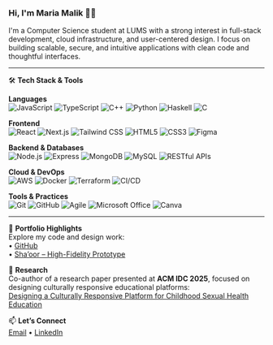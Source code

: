 ### Hi, I'm Maria Malik 👩‍💻

I'm a Computer Science student at LUMS with a strong interest in full-stack development, cloud infrastructure, and user-centered design. I focus on building scalable, secure, and intuitive applications with clean code and thoughtful interfaces.

---

🛠️ **Tech Stack & Tools**

**Languages**  
![JavaScript](https://img.shields.io/badge/JavaScript-F7DF1E?style=flat&logo=javascript&logoColor=black)
![TypeScript](https://img.shields.io/badge/TypeScript-3178C6?style=flat&logo=typescript&logoColor=white)
![C++](https://img.shields.io/badge/C++-00599C?style=flat&logo=c%2B%2B&logoColor=white)
![Python](https://img.shields.io/badge/Python-3776AB?style=flat&logo=python&logoColor=white)
![Haskell](https://img.shields.io/badge/Haskell-5D4F85?style=flat&logo=haskell&logoColor=white)
![C](https://img.shields.io/badge/C-00599C?style=flat&logo=c&logoColor=white)

**Frontend**  
![React](https://img.shields.io/badge/React-20232A?style=flat&logo=react&logoColor=61DAFB)
![Next.js](https://img.shields.io/badge/Next.js-000000?style=flat&logo=nextdotjs&logoColor=white)
![Tailwind CSS](https://img.shields.io/badge/Tailwind_CSS-38B2AC?style=flat&logo=tailwind-css&logoColor=white)
![HTML5](https://img.shields.io/badge/HTML5-E34F26?style=flat&logo=html5&logoColor=white)
![CSS3](https://img.shields.io/badge/CSS3-1572B6?style=flat&logo=css3&logoColor=white)
![Figma](https://img.shields.io/badge/Figma-F24E1E?style=flat&logo=figma&logoColor=white)

**Backend & Databases**  
![Node.js](https://img.shields.io/badge/Node.js-339933?style=flat&logo=node.js&logoColor=white)
![Express](https://img.shields.io/badge/Express.js-000000?style=flat&logo=express&logoColor=white)
![MongoDB](https://img.shields.io/badge/MongoDB-4EA94B?style=flat&logo=mongodb&logoColor=white)
![MySQL](https://img.shields.io/badge/MySQL-4479A1?style=flat&logo=mysql&logoColor=white)
![RESTful APIs](https://img.shields.io/badge/REST-02569B?style=flat)

**Cloud & DevOps**  
![AWS](https://img.shields.io/badge/AWS-232F3E?style=flat&logo=amazon-aws&logoColor=white)
![Docker](https://img.shields.io/badge/Docker-2496ED?style=flat&logo=docker&logoColor=white)
![Terraform](https://img.shields.io/badge/Terraform-7B42BC?style=flat&logo=terraform&logoColor=white)
![CI/CD](https://img.shields.io/badge/CI/CD-4A90E2?style=flat&logo=github-actions&logoColor=white)

**Tools & Practices**  
![Git](https://img.shields.io/badge/Git-F05032?style=flat&logo=git&logoColor=white)
![GitHub](https://img.shields.io/badge/GitHub-181717?style=flat&logo=github&logoColor=white)
![Agile](https://img.shields.io/badge/Agile-0052CC?style=flat&logo=jira&logoColor=white)
![Microsoft Office](https://img.shields.io/badge/Microsoft_Office-D83B01?style=flat&logo=microsoft-office&logoColor=white)
![Canva](https://img.shields.io/badge/Canva-00C4CC?style=flat&logo=canva&logoColor=white)

---

📂 **Portfolio Highlights**  
Explore my code and design work:  
• [GitHub](https://github.com/MariaMalikP)  
• [Sha’oor – High-Fidelity Prototype](https://www.figma.com/proto/0SIal7uadUsh1c66UZtptn/Shaoor-Revised?node-id=2-3256&t=xdj1QWYKvEgpY0Ez-1&scaling=scale-down&content-scaling=fixed&page-id=2%3A1719&starting-point-node-id=71%3A2657)

📄 **Research**  
Co-author of a research paper presented at **ACM IDC 2025**, focused on designing culturally responsive educational platforms:  
[Designing a Culturally Responsive Platform for Childhood Sexual Health Education](https://dl.acm.org/doi/10.1145/3713043.3728866)

📫 **Let’s Connect**  
[Email](mailto:maria.m.paracha123@gmail.com) • [LinkedIn](https://www.linkedin.com/in/maria-malik-62b0b5240/)

